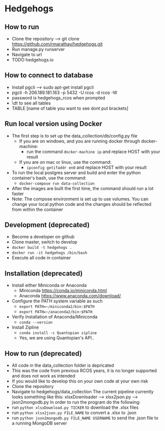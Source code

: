 # Hedgehogs
## How to run
* Clone the repository --> git clone https://github.com/rmarathay/hedgehogs.git  
* Run manage.py runserver 
* Navigate to url
* TODO hedgehogs.io 

## How to connect to database
* Install pgcli --> sudo apt-get install pgcli
* pgcli -h 206.189.181.163 -p 5432 -U rcos -d rcos -W
* password is hedgehogs_rcos when prompted
* \dt to see all tables
* TABLE [name of table you want to see dont put brackets]


## Run local version using Docker
* The first step is to set up the data_collection/db/config.py file
  * If you are on windows, and you are running docker through docker-machine:
    * run the command `docker-machine ip` and replace HOST with your result
  * If you are on mac or linux, use the command:
    * `ipconfig getifaddr en0` and replace HOST with your result
* To run the local postgres server and build and enter the python container's bash, use the command:
  * `docker-compose run data-collection`
* After the images are built the first time, the command should run a lot faster
* Note: The compose environment is set up to use volumes. You can change your local python code and the changes should be reflected from within the container

## Development (deprecated)
* Become a developer on github
* Clone master, switch to develop
* `docker build -t hedgehogs .`
* `docker run -it hedgehogs /bin/bash`
* Execute all code in container

## Installation (deprecated)
* Install either Miniconda or Anaconda
  * Miniconda https://conda.io/miniconda.html
  * Anaconda https://www.anaconda.com/download/
* Configure the PATH system variable as such
  * `export PATH=~/miniconda2/bin:$PATH`
  * `export PATH=~/anaconda2/bin:$PATH`
* Verify Installation of Anaconda/Miniconda
  * `conda --version`
* Install Zipline
  * `conda install -c Quantopian zipline`
  * Yes, we are using Quantopian's API..


## How to run (deprecated)
* All code in the data_collection folder is depricated
* This was the code from previous RCOS years, it is no longer supported and does not work as intended
* If you would like to develop this on your own code at your own risk
* Clone the repository
* Navigate to hedgehogs/data_collection
The current pipeline currently looks something like this:
  xlsxDownloader --> xlsx2json.py --> json2mongodb.py
In order to run the program do the following:
* run `python xlsxDownload.py TICKER` to download the .xlsx files
* run `python xlsx2json.py FILE_NAME` to convert a .xlsx to .json
* run `python json2mongodb.py FILE_NAME USERNAME` to send the .json file to a running MongoDB server
